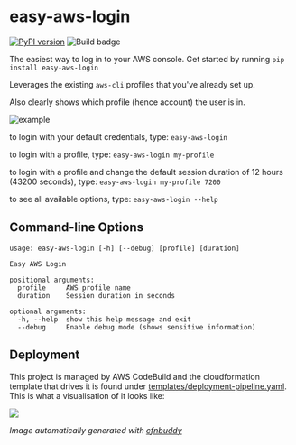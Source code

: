 # easy-aws-login
[![PyPI version](https://badge.fury.io/py/easy-aws-login.svg)](https://badge.fury.io/py/easy-aws-login)
![Build badge](https://codebuild.us-east-1.amazonaws.com/badges?uuid=eyJlbmNyeXB0ZWREYXRhIjoia2s2SzRNemtBQ2pIOWVVN2x6S3NnQWwrdGR1V001R1hhRmtESmdNZVVEaVhyMUV3WnNrWDhtVHFJcFdYeHdZbnhQQklXcyttei9BeVJCZnB3NU5iM0N3PSIsIml2UGFyYW1ldGVyU3BlYyI6IjRoUEN1dVZmTlVuekNWL0MiLCJtYXRlcmlhbFNldFNlcmlhbCI6MX0%3D&branch=master)

The easiest way to log in to your AWS console. Get started by running `pip install easy-aws-login`

Leverages the existing `aws-cli` profiles that you've already set up.

Also clearly shows which profile (hence account) the user is in.

![example](screenshot1.png)


to login with your default credentials, type:
`easy-aws-login`


to login with a profile, type:
`easy-aws-login my-profile`


to login with a profile and change the default session duration of 12 hours (43200 seconds), type:
`easy-aws-login my-profile 7200`


to see all available options, type:
`easy-aws-login --help`


## Command-line Options

```
usage: easy-aws-login [-h] [--debug] [profile] [duration]

Easy AWS Login

positional arguments:
  profile     AWS profile name
  duration    Session duration in seconds

optional arguments:
  -h, --help  show this help message and exit
  --debug     Enable debug mode (shows sensitive information)
```

## Deployment
This project is managed by AWS CodeBuild and the cloudformation template that drives it is found under [templates/deployment-pipeline.yaml](templates/deployment-pipeline.yaml). This is what a visualisation of it looks like:

![](/diagram.png)

*Image automatically generated with [cfnbuddy](https://www.cfnbuddy.com)*
